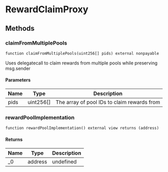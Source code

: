# RewardClaimProxy









## Methods

### claimFromMultiplePools

```solidity
function claimFromMultiplePools(uint256[] pids) external nonpayable
```

Uses delegatecall to claim rewards from multiple pools while preserving msg.sender



#### Parameters

| Name | Type | Description |
|---|---|---|
| pids | uint256[] | The array of pool IDs to claim rewards from |

### rewardPoolImplementation

```solidity
function rewardPoolImplementation() external view returns (address)
```






#### Returns

| Name | Type | Description |
|---|---|---|
| _0 | address | undefined |





